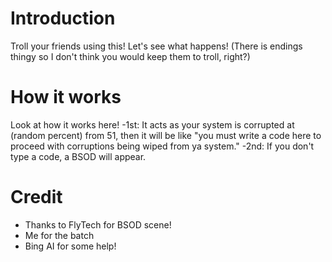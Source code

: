 # Introduction
  Troll your friends using this! Let's see what happens! (There is endings thingy so I don't think you would keep them to troll, right?)
# How it works
  Look at how it works here!
  -1st: It acts as your system is corrupted at (random percent) from 51, then it will be like "you must write a code here to proceed with corruptions being wiped from ya system."
  -2nd: If you don't type a code, a BSOD will appear.
# Credit
  - Thanks to FlyTech for BSOD scene!
  - Me for the batch
  - Bing AI for some help!

